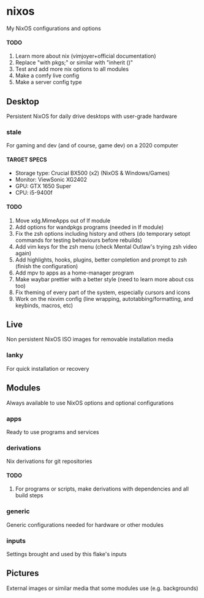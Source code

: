 # nixos
My NixOS configurations and options

#### TODO
1. Learn more about nix (vimjoyer+official documentation)
2. Replace "with pkgs;" or similar with "inherit ()"
3. Test and add more nix options to all modules
4. Make a comfy live config
5. Make a server config type

## Desktop
Persistent NixOS for daily drive desktops with user-grade hardware

### stale
For gaming and dev (and of course, game dev) on a 2020 computer

#### TARGET SPECS
* Storage type: Crucial BX500 (x2) (NixOS & Windows/Games)
* Monitor: ViewSonic XG2402
* GPU: GTX 1650 Super
* CPU: i5-9400f

#### TODO
1. Move xdg.MimeApps out of lf module
2. Add options for wandpkgs programs (needed in lf module)
3. Fix the zsh options including history and others (do temporary setopt commands for testing behaviours before rebuilds)
4. Add vim keys for the zsh menu (check Mental Outlaw's trying zsh video again)
5. Add highlights, hooks, plugins, better completion and prompt to zsh (finish the configuration)
6. Add mpv to apps as a home-manager program
7. Make waybar prettier with a better style (need to learn more about css too)
8. Fix theming of every part of the system, especially cursors and icons
9. Work on the nixvim config (line wrapping, autotabbing/formatting, and keybinds, macros, etc)

## Live
Non persistent NixOS ISO images for removable installation media

### lanky
For quick installation or recovery

## Modules
Always available to use NixOS options and optional configurations

### apps
Ready to use programs and services

### derivations
Nix derivations for git repositories

#### TODO
1. For programs or scripts, make derivations with dependencies and all build steps

### generic
Generic configurations needed for hardware or other modules

### inputs
Settings brought and used by this flake's inputs

## Pictures
External images or similar media that some modules use (e.g. backgrounds)
